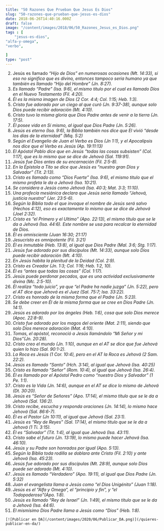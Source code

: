 ```yaml
---
title: "50 Razones Que Prueban Que Jesus Es Dios"
slug: "50-razones-que-prueban-que-jesus-es-dios"
date: 2018-06-26T14:40:16.000Z
draft: false
image: "/content/images/2018/06/50_Razones_Jesus_es_Dios.png"
tags : [
    "jesus-es-dios",
"alfa-y-omega",
"verbo",

]
type: "post"
---
```


   
 2. Jesús es llamado *“Hijo de Dios” en numerosas ocasiones (Mt. 14:33), si eso no significa que es divino, entonces tampoco seria humano ya que también es llamado “Hijo del Hombre” (Jn. 8:27).*
 4. *Es llamado “Padre” (Isa. 9:6), el mismo titulo por el cual es llamado Dios en el Nuevo Testamento (Fil. 4:20).*
 6. *Él es la misma imagen de Dios (2 Cor. 4:4; Col. 1:15; Heb. 1:3).*
 8. *Cristo fue adorado por un ciego al que curó (Jn. 9:37-38), aunque solo Dios puede recibir adoración (Mt. 4:10).*
 10. *Cristo tuvo la misma gloria que Dios Padre antes de venir a la tierra (Jn. 17:5).*
 12. *Él posee vida en Sí mismo, al igual que Dios Padre (Jn. 5:26).*
 14. *Jesús es eterno (Isa. 9:6), la Biblia también nos dice que El vivió “desde los días de la eternidad” (Miq. 5:2)*
 16. *Según el Evangelio de Juan el Verbo es Dios (Jn 1:1), y el Apocalipsis nos dice que el Verbo es Jesús (Ap. 19:11:13)*
 18. *El Apóstol Pablo dice que en Jesús “todas las cosas subsisten” (Col. 1:17), que es lo mismo que se dice de Jehová (Sal. 119:91).*
 20. *Jesús fue Dios antes de su encarnación (Fil. 2:5-8).*
 22. *En la Epístola a Tito se dice que Jesús es “nuestro gran Dios y Salvador” (Tit. 2:13).*
 24. *Cristo es llamado como “Dios Fuerte” (Isa. 9:6), el mismo titulo que el mismo profeta le da a Jehová (Isa. 10:21).*
 26. *Se considera a Jesús como Jehová (Isa. 40:3; Mat. 3:3; 11:10).*
 28. *Una profecía mesiánica declara que Jesús seria llamado “Jehová, justicia nuestra” (Jer. 23:5-6).*
 30. *Según la Biblia todo el que invoque el nombre de Jesús será salvo (Hechos 4:12), eso es exactamente lo mismo que se dice de Jehová (Joel 2:32).*
 32. *Cristo es “el Primero y el Ultimo” (Apo. 22:13), el mismo titulo que se le da a Jehová (Isa. 44:6). Este nombre se usa para recalcar la eternidad de Dios.*
 34. *Él es omnisciente (Juan 16:30; 21:17)*
 36. *Jesucristo es omnipotente (Fil. 3:21)*
 38. *Él es inmutable (Heb. 13:8), al igual que Dios Padre (Mal. 3:6; Stg. 1:17).*
 40. *Jesús fue adorado por sus discípulos (Mt. 14:33), aunque solo Dios puede recibir adoración (Mt. 4:10).*
 42. *En Jesús habita la plenitud de la Deidad (Col. 2:9).*
 44. *Cristo es Creador (Jn. 1:3; Col. 1:16; Heb. 1:2, 10).*
 46. *Él es “antes que todas las cosas” (Col. 1:17).*
 48. *Jesús puede perdonar pecados, que es una actividad exclusivamente divina (Mc. 2:5-10).*
 50. *Él realiza “todo juicio”, ya que “el Padre ha nadie juzga” (Jn. 5:22), pero el AT dice que Jehová es el Juez (Sal. 75:7; Isa. 33:22).*
 52. *Cristo es honrado de la misma forma que el Padre (Jn. 5:23).*
 54. *Se debe creer en Él de la misma forma que se cree en Dios Padre (Jn. 14:1).*
 56. *Jesús es adorado por los ángeles (Heb. 1:6), cosa que solo Dios merece (Apoc. 22:8-9).*
 58. *Cristo fue adorado por los magos del oriente (Mat. 2:11), siendo que solo Dios merece adoración (Mat. 4:10).*
 60. *Tomas, el apóstol, reconoció a Jesús llamándolo “Mi Señor y mi Dios”(Jn. 20:28).*
 62. *Cristo creo el mundo (Jn. 1:10), aunque en el AT se dice que fue Jehová quien lo hizo (Sal. 90:1-2).*
 64. *La Roca es Jesús (1 Cor. 10:4), pero en el AT la Roca es Jehová (2 Sam. 22:2).*
 66. *Jesús es llamado “Santo” (Hch. 3:14), al igual que Jehová (Isa. 40:25)*
 68. *Cristo es llamado “Señor” (Rom. 10:4), al igual que Jehová (Isa. 26:4).*
 70. *Él es llamado por el Apóstol Pedro como “nuestro Dios y Salvador” (1 Pe. 1:1).*
 72. *Cristo es la Vida (Jn. 14:6), aunque en el AT se dice lo mismo de Jehová (Dt. 30:20).*
 74. *Jesús es “Señor de Señores” (Apo. 17:14), el mismo titulo que se le da a Jehová (Sal. 136:2).*
 76. *Cristo recibe, escucha y responda oraciones (Jn. 14:14), lo mismo hace Jehová (Sal. 86:6-7).*
 78. *Él es el Pastor (Jn 10:11), al igual que Jehová (Sal. 23:1).*
 80. *Jesús es “Rey de Reyes” (Sal. 17:14), el mismo titulo que se le da a Jehová (1 Ti. 3:15).*
 82. *Él es “Salvador” (Tit. 1:4), al igual que Jehová (Isa. 43:11).*
 84. *Cristo sabe el futuro (Jn. 13:19), lo mismo puede hacer Jehová (Isa. 46:10).*
 86. *Jesús y su Padre son honrados por igual (Apo. 5:13).*
 88. *Según la Biblia toda rodilla se doblara ante Cristo (Fil. 2:10) y ante Jehová (Isa. 45:23).*
 90. *Jesús fue adorado por sus discípulas (Mt. 28:9), aunque solo Dios puede ser adorado (Mt. 4:10).*
 92. *Jesús es llamado “Verdadero” (Apo. 19:11), al igual que Dios Padre (Jn. 5:32)*
 94. *Juan el evangelista llama a Jesús como “el Dios Unigénito” (Juan 1:18).*
 96. *Jesús es el “Alfa y Omega”, el “principio y fin”, y “el Todopoderoso”(Apo. 1:8).*
 98. *Jesús es llamado “Rey de Israel” (Jn. 1:49), el mismo titulo que se le da a Jehová (Isa. 44:6).*
 100. *El mismísimo Dios Padre llama a Jesús como “Dios” (Heb. 1:8).*
 
    [![Publicar en DA](/content/images/2020/06/Publicar_DA.png)](/quieres-publicar-en-da/) 